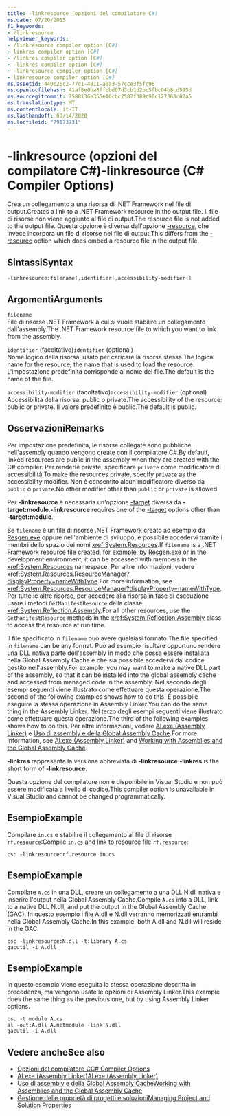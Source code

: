 ```yaml
---
title: -linkresource (opzioni del compilatore C#)
ms.date: 07/20/2015
f1_keywords:
- /linkresource
helpviewer_keywords:
- /linkresource compiler option [C#]
- linkres compiler option [C#]
- /linkres compiler option [C#]
- -linkres compiler option [C#]
- -linkresource compiler option [C#]
- linkresource compiler option [C#]
ms.assetid: 440c26c2-77c1-4811-a0a3-57cce3f5fc96
ms.openlocfilehash: 41af8e0ba8ffebd07d3cb1d2bc5fbc04b8cd595d
ms.sourcegitcommit: 7588136e355e10cbc2582f389c90c127363c02a5
ms.translationtype: MT
ms.contentlocale: it-IT
ms.lasthandoff: 03/14/2020
ms.locfileid: "79173731"
---
```

# <a name="-linkresource-c-compiler-options"></a><span data-ttu-id="4859f-102">-linkresource (opzioni del compilatore C#)</span><span class="sxs-lookup"><span data-stu-id="4859f-102">-linkresource (C# Compiler Options)</span></span>
<span data-ttu-id="4859f-103">Crea un collegamento a una risorsa di .NET Framework nel file di output.</span><span class="sxs-lookup"><span data-stu-id="4859f-103">Creates a link to a .NET Framework resource in the output file.</span></span> <span data-ttu-id="4859f-104">Il file di risorse non viene aggiunto al file di output.</span><span class="sxs-lookup"><span data-stu-id="4859f-104">The resource file is not added to the output file.</span></span> <span data-ttu-id="4859f-105">Questa opzione è diversa dall'opzione [-resource](./resource-compiler-option.md), che invece incorpora un file di risorse nel file di output.</span><span class="sxs-lookup"><span data-stu-id="4859f-105">This differs from the [-resource](./resource-compiler-option.md) option which does embed a resource file in the output file.</span></span>  
  
## <a name="syntax"></a><span data-ttu-id="4859f-106">Sintassi</span><span class="sxs-lookup"><span data-stu-id="4859f-106">Syntax</span></span>  
  
```console  
-linkresource:filename[,identifier[,accessibility-modifier]]  
```  
  
## <a name="arguments"></a><span data-ttu-id="4859f-107">Argomenti</span><span class="sxs-lookup"><span data-stu-id="4859f-107">Arguments</span></span>  
 `filename`  
 <span data-ttu-id="4859f-108">File di risorse .NET Framework a cui si vuole stabilire un collegamento dall'assembly.</span><span class="sxs-lookup"><span data-stu-id="4859f-108">The .NET Framework resource file to which you want to link from the assembly.</span></span>  
  
 <span data-ttu-id="4859f-109">`identifier` (facoltativo)</span><span class="sxs-lookup"><span data-stu-id="4859f-109">`identifier` (optional)</span></span>  
 <span data-ttu-id="4859f-110">Nome logico della risorsa, usato per caricare la risorsa stessa.</span><span class="sxs-lookup"><span data-stu-id="4859f-110">The logical name for the resource; the name that is used to load the resource.</span></span> <span data-ttu-id="4859f-111">L'impostazione predefinita corrisponde al nome del file.</span><span class="sxs-lookup"><span data-stu-id="4859f-111">The default is the name of the file.</span></span>  
  
 <span data-ttu-id="4859f-112">`accessibility-modifier` (facoltativo)</span><span class="sxs-lookup"><span data-stu-id="4859f-112">`accessibility-modifier` (optional)</span></span>  
 <span data-ttu-id="4859f-113">Accessibilità della risorsa: public o private.</span><span class="sxs-lookup"><span data-stu-id="4859f-113">The accessibility of the resource: public or private.</span></span> <span data-ttu-id="4859f-114">Il valore predefinito è public.</span><span class="sxs-lookup"><span data-stu-id="4859f-114">The default is public.</span></span>  
  
## <a name="remarks"></a><span data-ttu-id="4859f-115">Osservazioni</span><span class="sxs-lookup"><span data-stu-id="4859f-115">Remarks</span></span>  
 <span data-ttu-id="4859f-116">Per impostazione predefinita, le risorse collegate sono pubbliche nell'assembly quando vengono create con il compilatore C#.</span><span class="sxs-lookup"><span data-stu-id="4859f-116">By default, linked resources are public in the assembly when they are created with the C# compiler.</span></span> <span data-ttu-id="4859f-117">Per renderle private, specificare `private` come modificatore di accessibilità.</span><span class="sxs-lookup"><span data-stu-id="4859f-117">To make the resources private, specify `private` as the accessibility modifier.</span></span> <span data-ttu-id="4859f-118">Non è consentito alcun modificatore diverso da `public` o `private`.</span><span class="sxs-lookup"><span data-stu-id="4859f-118">No other modifier other than `public` or `private` is allowed.</span></span>  
  
 <span data-ttu-id="4859f-119">Per **-linkresource** è necessaria un'opzione [-target](./target-compiler-option.md) diversa da **-target:module**.</span><span class="sxs-lookup"><span data-stu-id="4859f-119">**-linkresource** requires one of the [-target](./target-compiler-option.md) options other than **-target:module**.</span></span>  
  
 <span data-ttu-id="4859f-120">Se `filename` è un file di risorse .NET Framework creato ad esempio da [Resgen.exe](../../../framework/tools/resgen-exe-resource-file-generator.md) oppure nell'ambiente di sviluppo, è possibile accedervi tramite i membri dello spazio dei nomi <xref:System.Resources>.</span><span class="sxs-lookup"><span data-stu-id="4859f-120">If `filename` is a .NET Framework resource file created, for example, by [Resgen.exe](../../../framework/tools/resgen-exe-resource-file-generator.md) or in the development environment, it can be accessed with members in the <xref:System.Resources> namespace.</span></span> <span data-ttu-id="4859f-121">Per altre informazioni, vedere <xref:System.Resources.ResourceManager?displayProperty=nameWithType>.</span><span class="sxs-lookup"><span data-stu-id="4859f-121">For more information, see <xref:System.Resources.ResourceManager?displayProperty=nameWithType>.</span></span> <span data-ttu-id="4859f-122">Per tutte le altre risorse, per accedere alla risorsa in fase di esecuzione usare i metodi `GetManifestResource` della classe <xref:System.Reflection.Assembly>.</span><span class="sxs-lookup"><span data-stu-id="4859f-122">For all other resources, use the `GetManifestResource` methods in the <xref:System.Reflection.Assembly> class to access the resource at run time.</span></span>  
  
 <span data-ttu-id="4859f-123">Il file specificato in `filename` può avere qualsiasi formato.</span><span class="sxs-lookup"><span data-stu-id="4859f-123">The file specified in `filename` can be any format.</span></span> <span data-ttu-id="4859f-124">Può ad esempio risultare opportuno rendere una DLL nativa parte dell'assembly in modo che possa essere installata nella Global Assembly Cache e che sia possibile accedervi dal codice gestito nell'assembly.</span><span class="sxs-lookup"><span data-stu-id="4859f-124">For example, you may want to make a native DLL part of the assembly, so that it can be installed into the global assembly cache and accessed from managed code in the assembly.</span></span> <span data-ttu-id="4859f-125">Nel secondo degli esempi seguenti viene illustrato come effettuare questa operazione.</span><span class="sxs-lookup"><span data-stu-id="4859f-125">The second of the following examples shows how to do this.</span></span> <span data-ttu-id="4859f-126">È possibile eseguire la stessa operazione in Assembly Linker.</span><span class="sxs-lookup"><span data-stu-id="4859f-126">You can do the same thing in the Assembly Linker.</span></span> <span data-ttu-id="4859f-127">Nel terzo degli esempi seguenti viene illustrato come effettuare questa operazione.</span><span class="sxs-lookup"><span data-stu-id="4859f-127">The third of the following examples shows how to do this.</span></span> <span data-ttu-id="4859f-128">Per altre informazioni, vedere [Al.exe (Assembly Linker)](../../../framework/tools/al-exe-assembly-linker.md) e [Uso di assembly e della Global Assembly Cache](../../../framework/app-domains/working-with-assemblies-and-the-gac.md).</span><span class="sxs-lookup"><span data-stu-id="4859f-128">For more information, see [Al.exe (Assembly Linker)](../../../framework/tools/al-exe-assembly-linker.md) and [Working with Assemblies and the Global Assembly Cache](../../../framework/app-domains/working-with-assemblies-and-the-gac.md).</span></span>  
  
 <span data-ttu-id="4859f-129">**-linkres** rappresenta la versione abbreviata di **-linkresource**.</span><span class="sxs-lookup"><span data-stu-id="4859f-129">**-linkres** is the short form of **-linkresource**.</span></span>  
  
 <span data-ttu-id="4859f-130">Questa opzione del compilatore non è disponibile in Visual Studio e non può essere modificata a livello di codice.</span><span class="sxs-lookup"><span data-stu-id="4859f-130">This compiler option is unavailable in Visual Studio and cannot be changed programmatically.</span></span>  
  
## <a name="example"></a><span data-ttu-id="4859f-131">Esempio</span><span class="sxs-lookup"><span data-stu-id="4859f-131">Example</span></span>  
 <span data-ttu-id="4859f-132">Compilare `in.cs` e stabilire il collegamento al file di risorse `rf.resource`:</span><span class="sxs-lookup"><span data-stu-id="4859f-132">Compile `in.cs` and link to resource file `rf.resource`:</span></span>  
  
```console  
csc -linkresource:rf.resource in.cs  
```  
  
## <a name="example"></a><span data-ttu-id="4859f-133">Esempio</span><span class="sxs-lookup"><span data-stu-id="4859f-133">Example</span></span>  
 <span data-ttu-id="4859f-134">Compilare `A.cs` in una DLL, creare un collegamento a una DLL N.dll nativa e inserire l'output nella Global Assembly Cache.</span><span class="sxs-lookup"><span data-stu-id="4859f-134">Compile `A.cs` into a DLL, link to a native DLL N.dll, and put the output in the Global Assembly Cache (GAC).</span></span> <span data-ttu-id="4859f-135">In questo esempio i file A.dll e N.dll verranno memorizzati entrambi nella Global Assembly Cache.</span><span class="sxs-lookup"><span data-stu-id="4859f-135">In this example, both A.dll and N.dll will reside in the GAC.</span></span>  
  
```console  
csc -linkresource:N.dll -t:library A.cs  
gacutil -i A.dll  
```  
  
## <a name="example"></a><span data-ttu-id="4859f-136">Esempio</span><span class="sxs-lookup"><span data-stu-id="4859f-136">Example</span></span>  
 <span data-ttu-id="4859f-137">In questo esempio viene eseguita la stessa operazione descritta in precedenza, ma vengono usate le opzioni di Assembly Linker.</span><span class="sxs-lookup"><span data-stu-id="4859f-137">This example does the same thing as the previous one, but by using Assembly Linker options.</span></span>  
  
```console  
csc -t:module A.cs  
al -out:A.dll A.netmodule -link:N.dll
gacutil -i A.dll  
```  
  
## <a name="see-also"></a><span data-ttu-id="4859f-138">Vedere anche</span><span class="sxs-lookup"><span data-stu-id="4859f-138">See also</span></span>

- [<span data-ttu-id="4859f-139">Opzioni del compilatore C</span><span class="sxs-lookup"><span data-stu-id="4859f-139">C# Compiler Options</span></span>](./index.md)
- [<span data-ttu-id="4859f-140">Al.exe (Assembly Linker)</span><span class="sxs-lookup"><span data-stu-id="4859f-140">Al.exe (Assembly Linker)</span></span>](../../../framework/tools/al-exe-assembly-linker.md)
- [<span data-ttu-id="4859f-141">Uso di assembly e della Global Assembly Cache</span><span class="sxs-lookup"><span data-stu-id="4859f-141">Working with Assemblies and the Global Assembly Cache</span></span>](../../../framework/app-domains/working-with-assemblies-and-the-gac.md)
- [<span data-ttu-id="4859f-142">Gestione delle proprietà di progetti e soluzioni</span><span class="sxs-lookup"><span data-stu-id="4859f-142">Managing Project and Solution Properties</span></span>](/visualstudio/ide/managing-project-and-solution-properties)
